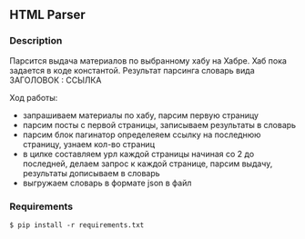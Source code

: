## HTML Parser
### Description

   Парсится выдача материалов по выбранному хабу на Хабре. 
   Хаб пока задается в коде константой.
   Результат парсинга словарь вида ЗАГОЛОВОК : ССЫЛКА
   
   Ход работы:
   - запрашиваем материалы по хабу, парсим первую страницу
   - парсим посты с первой страницы, записываем результаты в словарь
   - парсим блок пагинатор определеяем ссылку на последнюю страницу, узнаем кол-во страниц
   - в цилке составляем урл каждой страницы начиная со 2 до последней, делаем запрос к каждой странице, парсим выдачу, результаты дописываем в словарь
   - выгружаем словарь в формате json в файл
   
### Requirements
    $ pip install -r requirements.txt